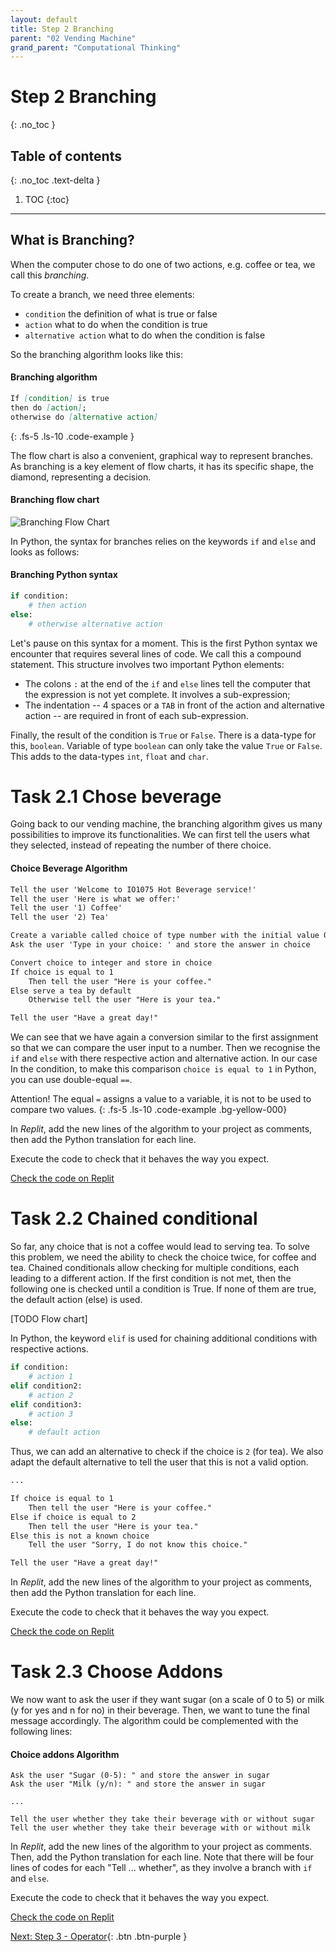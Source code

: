 ```yaml
---
layout: default
title: Step 2 Branching
parent: "02 Vending Machine"
grand_parent: "Computational Thinking"
---
```


# Step 2 Branching
{: .no_toc }

## Table of contents
{: .no_toc .text-delta }

1. TOC
{:toc}

---

## What is Branching?

When the computer chose to do one of two actions, e.g. coffee or tea, we call this _branching_.

To create a branch, we need three elements:

* `condition` the definition of what is true or false
* `action` what to do when the condition is true
* `alternative action` what to do when the condition is false

So the branching algorithm looks like this:

#### Branching algorithm

```markdown
If [condition] is true
then do [action];
otherwise do [alternative action]
```
{: .fs-5 .ls-10 .code-example }

The flow chart is also a convenient, graphical way to represent branches. As branching is a key element of flow charts, it has its specific shape, the diamond, representing a decision.

#### Branching flow chart

![Branching Flow Chart]({{site.baseurl}}/assets/flow_chart_branching.svg)

In Python, the syntax for branches relies on the keywords `if` and `else` and looks as follows:

#### Branching Python syntax

```python
if condition:
    # then action
else:
    # otherwise alternative action
```

Let's pause on this syntax for a moment. This is the first Python syntax we encounter that requires several lines of code. We call this a compound statement. This structure involves two important Python elements:

* The colons `:` at the end of the `if` and `else` lines tell the computer that the expression is not yet complete. It involves a sub-expression;
* The indentation -- 4 spaces or a `TAB` in front of the action and alternative action -- are required in front of each sub-expression.

Finally, the result of the condition is `True` or `False`. There is a data-type for this, `boolean`. Variable of type `boolean` can only take the value `True` or `False`. This adds to the data-types `int`, `float` and `char`.

# Task 2.1 Chose beverage

Going back to our vending machine, the branching algorithm gives us many possibilities to improve its functionalities. We can first tell the users what they selected, instead of repeating the number of there choice.

#### Choice Beverage Algorithm

```markdown
Tell the user 'Welcome to IO1075 Hot Beverage service!'
Tell the user 'Here is what we offer:'
Tell the user '1) Coffee'
Tell the user '2) Tea'

Create a variable called choice of type number with the initial value 0
Ask the user 'Type in your choice: ' and store the answer in choice

Convert choice to integer and store in choice
If choice is equal to 1
    Then tell the user "Here is your coffee."
Else serve a tea by default
    Otherwise tell the user "Here is your tea."

Tell the user "Have a great day!"
```

We can see that we have again a conversion similar to the first assignment so that we can compare the user input to a number. Then we recognise the `if` and `else` with there respective action and alternative action. In our case In the condition, to make this comparison `choice is equal to 1` in Python, you can use double-equal `==`.

Attention! The equal `=` assigns a value to a variable, it is not to be used to compare two values.
{: .fs-5 .ls-10 .code-example .bg-yellow-000}

In _Replit_, add the new lines of the algorithm to your project as comments, then add the Python translation for each line.

Execute the code to check that it behaves the way you expect.

[Check the code on Replit](https://repl.it/@IO1075/02-vending-machine-step2-1)


# Task 2.2 Chained conditional

So far, any choice that is not a coffee would lead to serving tea. To solve this problem, we need the ability to check the choice twice, for coffee and tea. Chained conditionals allow checking for multiple conditions, each leading to a different action. If the first condition is not met, then the following one is checked until a condition is True. If none of them are true, the default action (else) is used.

[TODO Flow chart]

In Python, the keyword `elif` is used for chaining additional conditions with respective actions.

```python
if condition:
    # action 1
elif condition2:
    # action 2
elif condition3:
    # action 3
else:
    # default action
```

Thus, we can add an alternative to check if the choice is `2` (for tea). We also adapt the default alternative to tell the user that this is not a valid option.

```markdown
...

If choice is equal to 1
    Then tell the user "Here is your coffee."
Else if choice is equal to 2
    Then tell the user "Here is your tea."
Else this is not a known choice
    Tell the user "Sorry, I do not know this choice."

Tell the user "Have a great day!"
```

In _Replit_, add the new lines of the algorithm to your project as comments, then add the Python translation for each line.

Execute the code to check that it behaves the way you expect.

[Check the code on Replit](https://repl.it/@IO1075/02-vending-machine-step2-2)

# Task 2.3 Choose Addons

We now want to ask the user if they want sugar (on a scale of 0 to 5) or milk (y for yes and n for no) in their beverage. Then, we want to tune the final message accordingly. The algorithm could be complemented with the following lines:

#### Choice addons Algorithm

```
Ask the user "Sugar (0-5): " and store the answer in sugar
Ask the user "Milk (y/n): " and store the answer in sugar

...

Tell the user whether they take their beverage with or without sugar
Tell the user whether they take their beverage with or without milk
```

In _Replit_, add the new lines of the algorithm to your project as comments. Then, add the Python translation for each line. Note that there will be four lines of codes for each "Tell ... whether", as they involve a branch with `if` and `else`.

Execute the code to check that it behaves the way you expect.

[Check the code on Replit](https://repl.it/@IO1075/02-vending-machine-step2-3)


[Next: Step 3 - Operator]({{site.baseurl}}/computational-thinking/02-vending-machine/step3){: .btn .btn-purple }